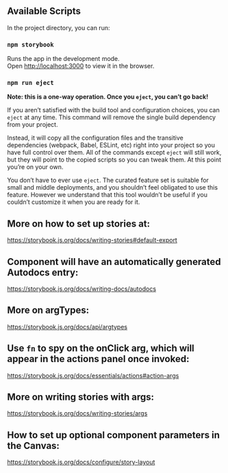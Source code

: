 ## Available Scripts

In the project directory, you can run:

### `npm storybook`

Runs the app in the development mode.\
Open [http://localhost:3000](http://localhost:3000) to view it in the browser.

### `npm run eject`
**Note: this is a one-way operation. Once you `eject`, you can’t go back!**

If you aren’t satisfied with the build tool and configuration choices, you can `eject` at any time. This command will remove the single build dependency from your project.

Instead, it will copy all the configuration files and the transitive dependencies (webpack, Babel, ESLint, etc) right into your project so you have full control over them. All of the commands except `eject` will still work, but they will point to the copied scripts so you can tweak them. At this point you’re on your own.

You don’t have to ever use `eject`. The curated feature set is suitable for small and middle deployments, and you shouldn’t feel obligated to use this feature. However we understand that this tool wouldn’t be useful if you couldn’t customize it when you are ready for it.

## More on how to set up stories at: 
https://storybook.js.org/docs/writing-stories#default-export

## Component will have an automatically generated Autodocs entry: 
https://storybook.js.org/docs/writing-docs/autodocs

## More on argTypes: 
https://storybook.js.org/docs/api/argtypes

## Use `fn` to spy on the onClick arg, which will appear in the actions panel once invoked: 
https://storybook.js.org/docs/essentials/actions#action-args

## More on writing stories with args: 
https://storybook.js.org/docs/writing-stories/args

## How to set up optional component parameters in the Canvas: 
https://storybook.js.org/docs/configure/story-layout